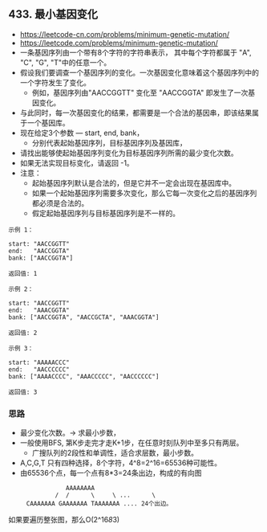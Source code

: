 ## 433. 最小基因变化
- https://leetcode-cn.com/problems/minimum-genetic-mutation/
- https://leetcode.com/problems/minimum-genetic-mutation/
- 一条基因序列由一个带有8个字符的字符串表示，
  其中每个字符都属于 "A", "C", "G", "T"中的任意一个。
- 假设我们要调查一个基因序列的变化。一次基因变化意味着这个基因序列中的一个字符发生了变化。
  - 例如，基因序列由"AACCGGTT" 变化至 "AACCGGTA" 即发生了一次基因变化。
- 与此同时，每一次基因变化的结果，都需要是一个合法的基因串，即该结果属于一个基因库。
- 现在给定3个参数 — start, end, bank，
  - 分别代表起始基因序列，目标基因序列及基因库，
- 请找出能够使起始基因序列变化为目标基因序列所需的最少变化次数。
- 如果无法实现目标变化，请返回 -1。
- 注意：
  - 起始基因序列默认是合法的，但是它并不一定会出现在基因库中。
  - 如果一个起始基因序列需要多次变化，那么它每一次变化之后的基因序列都必须是合法的。
  - 假定起始基因序列与目标基因序列是不一样的。

```
示例 1：

start: "AACCGGTT"
end:   "AACCGGTA"
bank: ["AACCGGTA"]

返回值: 1
```
```
示例 2：

start: "AACCGGTT"
end:   "AAACGGTA"
bank: ["AACCGGTA", "AACCGCTA", "AAACGGTA"]

返回值: 2
```
```
示例 3：

start: "AAAAACCC"
end:   "AACCCCCC"
bank: ["AAAACCCC", "AAACCCCC", "AACCCCCC"]

返回值: 3
```

### 思路
- 最少变化次数。-> 求最小步数，
- 一般使用BFS, 第K步走完才走K+1步，在任意时刻队列中至多只有两层。 
  - 广搜队列的2段性和单调性，适合求层数，最小步数。
- A,C,G,T 只有四种选择，8个字符，4^8=2^16=65536种可能性。
- 由65536个点，每一个点有8*3=24条出边，构成的有向图

```
                AAAAAAAA
             /  /      \     \ ...      \   
     CAAAAAAA GAAAAAAA TAAAAAAA .... 24个出边。
```

如果要遍历整张图，那么O(2^16*8*3)

